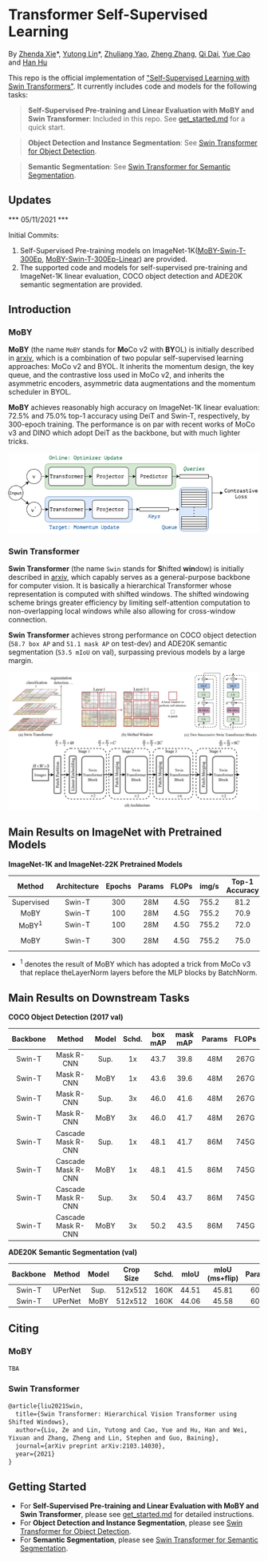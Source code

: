# Transformer Self-Supervised Learning

By [Zhenda Xie](https://github.com/zdaxie/)\*, [Yutong Lin](https://github.com/impiga)\*, [Zhuliang Yao](https://github.com/Howal), [Zheng Zhang](https://stupidzz.github.io/), [Qi Dai](https://www.microsoft.com/en-us/research/people/qid/), [Yue Cao](http://yue-cao.me) and [Han Hu](https://ancientmooner.github.io/)

This repo is the official implementation of ["Self-Supervised Learning with Swin Transformers"](). It currently includes code and models for the following tasks:

> **Self-Supervised Pre-training and Linear Evaluation with MoBY and Swin Transformer**: Included in this repo. See [get_started.md](get_started.md) for a quick start.

> **Object Detection and Instance Segmentation**: See [Swin Transformer for Object Detection](https://github.com/SwinTransformer/Swin-Transformer-Object-Detection).

> **Semantic Segmentation**: See [Swin Transformer for Semantic Segmentation](https://github.com/SwinTransformer/Swin-Transformer-Semantic-Segmentation).


## Updates

*** 05/11/2021 ***

Initial Commits:
1. Self-Supervised Pre-training models on ImageNet-1K([MoBY-Swin-T-300Ep](https://drive.google.com/file/d/1PS1Q0tAnUfBWLRPxh9iUrinAxeq7Y--u/view?usp=sharing), [MoBY-Swin-T-300Ep-Linear](https://drive.google.com/file/d/1gbQynZy07uXPO-c0tOLeyG1pQzlnVHx9/view?usp=sharing)) are provided.
2. The supported code and models for self-supervised pre-training and ImageNet-1K linear evaluation, COCO object detection and ADE20K semantic segmentation are provided.

## Introduction

### MoBY

**MoBY** (the name `MoBY` stands for **Mo**Co v2 with **BY**OL) is initially described in [arxiv](), which is a combination of two popular self-supervised learning approaches: MoCo v2 and BYOL. It inherits the momentum design, the key queue, and the contrastive loss used in MoCo v2, and inherits the asymmetric encoders, asymmetric data augmentations and the momentum scheduler in BYOL.

**MoBY** achieves reasonably high accuracy on ImageNet-1K linear evaluation: 72.5\% and 75.0\% top-1 accuracy using DeiT and Swin-T, respectively, by 300-epoch training. The performance is on par with recent works of MoCo v3 and DINO which adopt DeiT as the backbone, but with much lighter tricks. 

![teaser_moby](figures/teaser_moby.png)
### Swin Transformer

**Swin Transformer** (the name `Swin` stands for **S**hifted **win**dow) is initially described in [arxiv](https://arxiv.org/abs/2103.14030), which capably serves as a general-purpose backbone for computer vision. It is basically a hierarchical Transformer whose representation is computed with shifted windows. The shifted windowing scheme brings greater efficiency by limiting self-attention computation to non-overlapping local windows while also allowing for cross-window connection.

**Swin Transformer** achieves strong performance on COCO object detection (`58.7 box AP` and `51.1 mask AP` on test-dev) and ADE20K semantic segmentation (`53.5 mIoU` on val), surpassing previous models by a large margin.

![teaser_swin](figures/teaser_swin.png)

## Main Results on ImageNet with Pretrained Models

**ImageNet-1K and ImageNet-22K Pretrained Models**

|      Method      | Architecture | Epochs | Params | FLOPs | img/s | Top-1 Accuracy |                                                                                            Checkpoint                                                                                            |
| :--------------: | :----------: | :----: | :----: | :---: | :---: | :------------: | :----------------------------------------------------------------------------------------------------------------------------------------------------------------------------------------------: |
|    Supervised    |    Swin-T    |  300   |  28M   | 4.5G  | 755.2 |      81.2      |                                              [Here](https://github.com/microsoft/Swin-Transformer#main-results-on-imagenet-with-pretrained-models)                                               |
|       MoBY       |    Swin-T    |  100   |  28M   | 4.5G  | 755.2 |      70.9      |                                                                                             [TBA]()                                                                                              |
| MoBY<sup>1</sup> |    Swin-T    |  100   |  28M   | 4.5G  | 755.2 |      72.0      |                                                                                             [TBA]()                                                                                              |
|       MoBY       |    Swin-T    |  300   |  28M   | 4.5G  | 755.2 |      75.0      | [Pre-trained](https://drive.google.com/file/d/1PS1Q0tAnUfBWLRPxh9iUrinAxeq7Y--u/view?usp=sharing) / [Linear](https://drive.google.com/file/d/1gbQynZy07uXPO-c0tOLeyG1pQzlnVHx9/view?usp=sharing) |

- <sup>1</sup> denotes the result of MoBY which has adopted a trick from MoCo v3 that replace theLayerNorm layers before the MLP blocks by BatchNorm.


## Main Results on Downstream Tasks

**COCO Object Detection (2017 val)**

| Backbone |       Method       | Model | Schd. | box mAP | mask mAP | Params | FLOPs |
| :------: | :----------------: | :---: | :---: | :-----: | :------: | :----: | :---: |
|  Swin-T  |     Mask R-CNN     | Sup.  |  1x   |  43.7   |   39.8   |  48M   | 267G  |
|  Swin-T  |     Mask R-CNN     | MoBY  |  1x   |  43.6   |   39.6   |  48M   | 267G  |
|  Swin-T  |     Mask R-CNN     | Sup.  |  3x   |  46.0   |   41.6   |  48M   | 267G  |
|  Swin-T  |     Mask R-CNN     | MoBY  |  3x   |  46.0   |   41.7   |  48M   | 267G  |
|  Swin-T  | Cascade Mask R-CNN | Sup.  |  1x   |  48.1   |   41.7   |  86M   | 745G  |
|  Swin-T  | Cascade Mask R-CNN | MoBY  |  1x   |  48.1   |   41.5   |  86M   | 745G  |
|  Swin-T  | Cascade Mask R-CNN | Sup.  |  3x   |  50.4   |   43.7   |  86M   | 745G  |
|  Swin-T  | Cascade Mask R-CNN | MoBY  |  3x   |  50.2   |   43.5   |  86M   | 745G  |

**ADE20K Semantic Segmentation (val)**

| Backbone | Method  | Model | Crop Size | Schd. | mIoU  | mIoU (ms+flip) | Params | FLOPs |
| :------: | :-----: | :---: | :-------: | :---: | :---: | :------------: | :----: | :---: |
|  Swin-T  | UPerNet | Sup.  |  512x512  | 160K  | 44.51 |     45.81      |  60M   | 945G  |
|  Swin-T  | UPerNet | MoBY  |  512x512  | 160K  | 44.06 |     45.58      |  60M   | 945G  |


## Citing

### MoBY

```
TBA
```

### Swin Transformer

```
@article{liu2021Swin,
  title={Swin Transformer: Hierarchical Vision Transformer using Shifted Windows},
  author={Liu, Ze and Lin, Yutong and Cao, Yue and Hu, Han and Wei, Yixuan and Zhang, Zheng and Lin, Stephen and Guo, Baining},
  journal={arXiv preprint arXiv:2103.14030},
  year={2021}
}
```

## Getting Started

- For **Self-Supervised Pre-training and Linear Evaluation with MoBY and Swin Transformer**, please see [get_started.md](get_started.md) for detailed instructions.
- For **Object Detection and Instance Segmentation**, please see [Swin Transformer for Object Detection](https://github.com/SwinTransformer/Swin-Transformer-Object-Detection).
- For **Semantic Segmentation**, please see [Swin Transformer for Semantic Segmentation](https://github.com/SwinTransformer/Swin-Transformer-Semantic-Segmentation).

